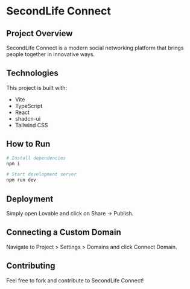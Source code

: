
# SecondLife Connect

## Project Overview

SecondLife Connect is a modern social networking platform that brings people together in innovative ways.

## Technologies

This project is built with:
- Vite
- TypeScript
- React
- shadcn-ui
- Tailwind CSS

## How to Run

```sh
# Install dependencies
npm i

# Start development server
npm run dev
```

## Deployment

Simply open Lovable and click on Share -> Publish.

## Connecting a Custom Domain

Navigate to Project > Settings > Domains and click Connect Domain.

## Contributing

Feel free to fork and contribute to SecondLife Connect!
